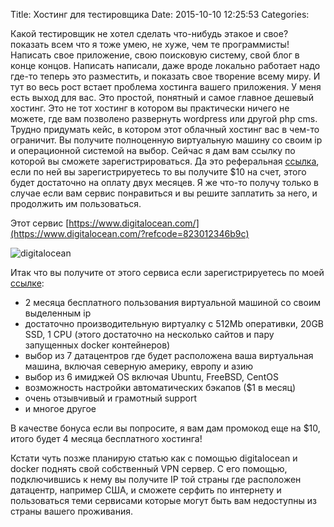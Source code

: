 Title: Хостинг для тестировщика
Date: 2015-10-10 12:25:53
Categories: 

Какой тестировщик не хотел сделать что-нибудь этакое и свое? показать всем что я тоже умею, не хуже, чем те программисты! Написать свое приложение, свою поисковую систему, свой блог в конце концов. Написать написали, даже вроде локально работает надо где-то теперь это разместить, и показать свое творение всему миру. И тут во весь рост встает проблема хостинга вашего приложения. У меня есть выход для вас. Это простой, понятный и самое главное дешевый хостинг. Это не тот хостинг в котором вы практически ничего не можете, где вам позволено развернуть wordpress или другой php cms. Трудно придумать кейс, в котором этот облачный хостинг вас в чем-то ограничит. Вы получите полноценную виртуальную машину со своим ip и операционной системой на выбор. Сейчас я дам вам ссылку по которой вы сможете зарегистрироваться. Да это реферальная [ссылка](https://www.digitalocean.com/?refcode=823012346b9c), если по ней вы зарегистрируетесь то вы получите $10 на счет, этого будет достаточно на оплату двух месяцев. Я же что-то получу только в случае если вам сервис понравиться и вы решите заплатить за него, и продолжить им пользоваться.

Этот сервис [https://www.digitalocean.com/](https://www.digitalocean.com/?refcode=823012346b9c)

![digitalocean]({filename}/images/gallery/other/digitalocean.png)

Итак что вы получите от этого сервиса если зарегистрируетесь по моей [ссылке](https://www.digitalocean.com/?refcode=823012346b9c):

* 2 месяца бесплатного пользования виртуальной машиной со своим выделенным ip
* достаточно производительную виртуалку с 512Mb оперативки, 20GB SSD, 1 CPU (этого достаточно на несколько сайтов и пару запущенных docker контейнеров)
* выбор из 7 датацентров где будет расположена ваша виртуальная машина, включая северную америку, европу и азию
* выбор из 6 имиджей OS включая Ubuntu, FreeBSD, CentOS
* возможность настройки автоматических бэкапов ($1 в месяц) 
* очень отзывчивый и грамотный support
* и многое другое

В качестве бонуса если вы попросите, я вам дам  промокод еще на $10, итого будет 4 месяца бесплатного хостинга!

Кстати чуть позже планирую статью как с помощью digitalocean и docker  поднять свой собственный VPN сервер. С его помощью, подключившись к нему вы получите IP той страны где расположен датацентр, например США, и сможете серфить по интернету и пользоваться теми сервисами которые могут быть вам недоступны из страны вашего проживания.
